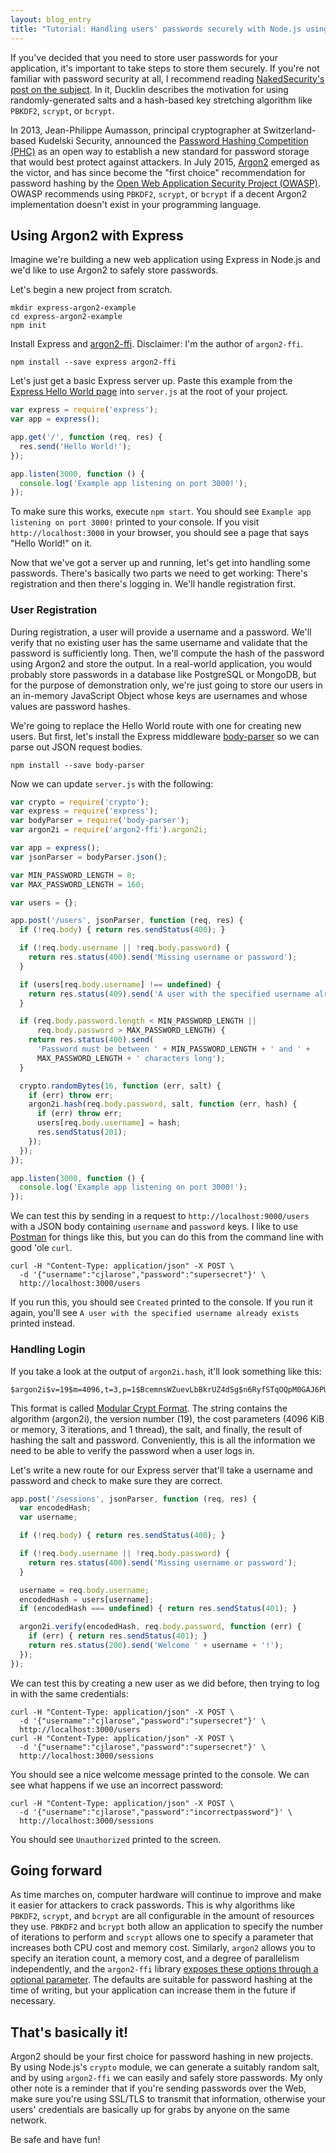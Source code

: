 ```yaml
---
layout: blog_entry
title: "Tutorial: Handling users' passwords securely with Node.js using Argon2 and Express"
---
```


If you've decided that you need to store user passwords for your application, it's important to take steps to store them securely. If you're not familiar with password security at all, I recommend reading [NakedSecurity's post on the subject][naked]. In it, Ducklin describes the motivation for using randomly-generated salts and a hash-based key stretching algorithm like `PBKDF2`, `scrypt`, or `bcrypt`.

[naked]: https://nakedsecurity.sophos.com/2013/11/20/serious-security-how-to-store-your-users-passwords-safely/

In 2013, Jean-Philippe Aumasson, principal cryptographer at Switzerland-based Kudelski Security, announced the [Password Hashing Competition (PHC)][phc] as an open way to establish a new standard for password storage that would best protect against attackers. In July 2015, [Argon2][argon2] emerged as the victor, and has since become the "first choice" recommendation for password hashing by the [Open Web Application Security Project (OWASP)][owasp]. OWASP recommends using `PBKDF2`, `scrypt`, or `bcrypt` if a decent Argon2 implementation doesn't exist in your programming language.

[phc]: https://password-hashing.net/
[argon2]: https://github.com/P-H-C/phc-winner-argon2
[owasp]: https://www.owasp.org/index.php/Password_Storage_Cheat_Sheet

## Using Argon2 with Express

Imagine we're building a new web application using Express in Node.js and we'd like to use Argon2 to safely store passwords.

Let's begin a new project from scratch.

    mkdir express-argon2-example
    cd express-argon2-example
    npm init

Install Express and [argon2-ffi][argon2-ffi]. Disclaimer: I'm the author of `argon2-ffi`.

[argon2-ffi]: https://github.com/cjlarose/argon2-ffi

    npm install --save express argon2-ffi

Let's just get a basic Express server up. Paste this example from the [Express Hello World page][express-hello] into `server.js` at the root of your project.

[express-hello]: http://expressjs.com/en/starter/hello-world.html

```javascript
var express = require('express');
var app = express();

app.get('/', function (req, res) {
  res.send('Hello World!');
});

app.listen(3000, function () {
  console.log('Example app listening on port 3000!');
});
```

To make sure this works, execute `npm start`. You should see `Example app listening on port 3000!` printed to your console. If you visit `http://localhost:3000` in your browser, you should see a page that says "Hello World!" on it.

Now that we've got a server up and running, let's get into handling some passwords. There's basically two parts we need to get working: There's registration and then there's logging in. We'll handle registration first.

### User Registration

During registration, a user will provide a username and a password. We'll verify that no existing user has the same username and validate that the password is sufficiently long. Then, we'll compute the hash of the password using Argon2 and store the output. In a real-world application, you would probably store passwords in a database like PostgreSQL or MongoDB, but for the purpose of demonstration only, we're just going to store our users in an in-memory JavaScript Object whose keys are usernames and whose values are password hashes.

We're going to replace the Hello World route with one for creating new users. But first, let's install the Express middleware [body-parser][body-parser] so we can parse out JSON request bodies.

[body-parser]: https://github.com/expressjs/body-parser

    npm install --save body-parser

Now we can update `server.js` with the following:

```javascript
var crypto = require('crypto');
var express = require('express');
var bodyParser = require('body-parser');
var argon2i = require('argon2-ffi').argon2i;

var app = express();
var jsonParser = bodyParser.json();

var MIN_PASSWORD_LENGTH = 8;
var MAX_PASSWORD_LENGTH = 160;

var users = {};

app.post('/users', jsonParser, function (req, res) {
  if (!req.body) { return res.sendStatus(400); }

  if (!req.body.username || !req.body.password) {
    return res.status(400).send('Missing username or password');
  }

  if (users[req.body.username] !== undefined) {
    return res.status(409).send('A user with the specified username already exists');
  }

  if (req.body.password.length < MIN_PASSWORD_LENGTH ||
      req.body.password > MAX_PASSWORD_LENGTH) {
    return res.status(400).send(
      'Password must be between ' + MIN_PASSWORD_LENGTH + ' and ' +
      MAX_PASSWORD_LENGTH + ' characters long');
  }

  crypto.randomBytes(16, function (err, salt) {
    if (err) throw err;
    argon2i.hash(req.body.password, salt, function (err, hash) {
      if (err) throw err;
      users[req.body.username] = hash;
      res.sendStatus(201);
    });
  });
});

app.listen(3000, function () {
  console.log('Example app listening on port 3000!');
});
```

We can test this by sending in a request to `http://localhost:9000/users` with a JSON body containing `username` and `password` keys. I like to use [Postman][postman] for things like this, but you can do this from the command line with good 'ole `curl`.

    curl -H "Content-Type: application/json" -X POST \
      -d '{"username":"cjlarose","password":"supersecret"}' \
      http://localhost:3000/users

If you run this, you should see `Created` printed to the console. If you run it again, you'll see `A user with the specified username already exists` printed instead.

[postman]: https://www.getpostman.com/

### Handling Login

If you take a look at the output of `argon2i.hash`, it'll look something like this:

    $argon2i$v=19$m=4096,t=3,p=1$BcemnsWZuevLbBkrUZ4dSg$n6RyfSTqOQpM0GAJ6PUebHxYfnAvk5ulSI+r71WOgYw

This format is called [Modular Crypt Format][mcf]. The string contains the algorithm (argon2i), the version number (19), the cost parameters (4096 KiB or memory, 3 iterations, and 1 thread), the salt, and finally, the result of hashing the salt and password. Conveniently, this is all the information we need to be able to verify the password when a user logs in.

[mcf]: http://pythonhosted.org/passlib/modular_crypt_format.html

Let's write a new route for our Express server that'll take a username and password and check to make sure they are correct.

```javascript
app.post('/sessions', jsonParser, function (req, res) {
  var encodedHash;
  var username;

  if (!req.body) { return res.sendStatus(400); }

  if (!req.body.username || !req.body.password) {
    return res.status(400).send('Missing username or password');
  }

  username = req.body.username;
  encodedHash = users[username];
  if (encodedHash === undefined) { return res.sendStatus(401); }

  argon2i.verify(encodedHash, req.body.password, function (err) {
    if (err) { return res.sendStatus(401); }
    return res.status(200).send('Welcome ' + username + '!');
  });
});
```

We can test this by creating a new user as we did before, then trying to log in with the same credentials:

    curl -H "Content-Type: application/json" -X POST \
      -d '{"username":"cjlarose","password":"supersecret"}' \
      http://localhost:3000/users
    curl -H "Content-Type: application/json" -X POST \
      -d '{"username":"cjlarose","password":"supersecret"}' \
      http://localhost:3000/sessions

You should see a nice welcome message printed to the console. We can see what happens if we use an incorrect password:

    curl -H "Content-Type: application/json" -X POST \
      -d '{"username":"cjlarose","password":"incorrectpassword"}' \
      http://localhost:3000/sessions

You should see `Unauthorized` printed to the screen.

## Going forward

As time marches on, computer hardware will continue to improve and make it easier for attackers to crack passwords. This is why algorithms like `PBKDF2`, `scrypt`, and `bcrypt` are all configurable in the amount of resources they use. `PBKDF2` and `bcrypt` both allow an application to specify the number of iterations to perform and `scrypt` allows one to specify a parameter that increases both CPU cost and memory cost. Similarly, `argon2` allows you to specify an iteration count, a memory cost, and a degree of parallelism independently, and the `argon2-ffi` library [exposes these options through a optional parameter][options]. The defaults are suitable for password hashing at the time of writing, but your application can increase them in the future if necessary.

[options]: https://github.com/cjlarose/argon2-ffi#hashing-a-password

## That's basically it!

Argon2 should be your first choice for password hashing in new projects. By using Node.js's `crypto` module, we can generate a suitably random salt, and by using `argon2-ffi` we can easily and safely store passwords. My only other note is a reminder that if you're sending passwords over the Web, make sure you're using SSL/TLS to transmit that information, otherwise your users' credentials are basically up for grabs by anyone on the same network.

Be safe and have fun!
